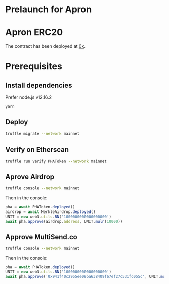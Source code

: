# Prelaunch for Apron

# Apron ERC20

The contract has been deployed at [0x](https://etherscan.io/address/0x).

# Prerequisites

## Install dependencies

Prefer node.js v12.16.2

```bash
yarn
```

## Deploy

```bash
truffle migrate --network mainnet
```

## Verify on Etherscan

```bash
truffle run verify PHAToken --network mainnet
```

## Aprove Airdrop

```bash
truffle console --network mainnet
```

Then in the console:

```js
pha = await PHAToken.deployed()
airdrop = await MerkleAirdrop.deployed()
UNIT = new web3.utils.BN('1000000000000000000')
await pha.approve(airdrop.address, UNIT.muln(10000))
```

## Approve MultiSend.co

```bash
truffle console --network mainnet
```

Then in the console:
```js
pha = await PHAToken.deployed()
UNIT = new web3.utils.BN('1000000000000000000')
await pha.approve('0x941f40c2955ee09ba638409f67ef27c531fc055c', UNIT.muln(10000))
```